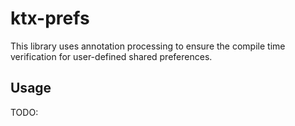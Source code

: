 # ktx-prefs

This library uses annotation processing to ensure the compile time verification for user-defined shared preferences.

## Usage

TODO:
